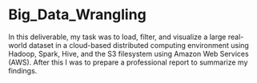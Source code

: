 # Big_Data_Wrangling

In this deliverable, my task was to load, filter, and visualize a large real-world dataset in a cloud-based distributed computing environment using Hadoop, Spark, Hive, and the S3 filesystem using Amazon Web Services (AWS). After this I was to prepare a professional report to summarize my findings.
